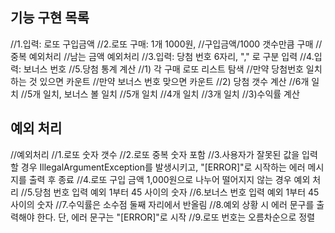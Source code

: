 ## 기능 구현 목록
//1.입력: 로또 구입금액
//2.로또 구매: 1개 1000원,
//구입금액/1000 갯수만큼 구매
//중복 예외처리
//남는 금액 예외처리
//3.입력: 당첨 번호 6자리, "," 로 구분 입력
//4.입력: 보너스 번호
//5.당첨 통계 계산
//1) 각 구매 로또 리스트 탐색
//만약 당첨번호 일치하는 것 있으면 카운트
//만약 보너스 번호 맞으면 카운트
//2) 당첨 갯수 계산
//6개 일치
//5개 일치, 보너스 볼 일치
//5개 일치
//4개 일치
//3개 일치
//3)수익률 계산

## 예외 처리
//예외처리
//1.로또 숫자 갯수
//2.로또 중복 숫자 포함
//3.사용자가 잘못된 값을 입력할 경우 IllegalArgumentException를 발생시키고, "[ERROR]"로 시작하는 에러 메시지를 출력 후 종료
//4.로또 구입 금액 1,000원으로 나누어 떨어지지 않는 경우 예외 처리
//5.당첨 번호 입력 예외  1부터 45 사이의 숫자
//6.보너스 번호 입력 예외  1부터 45 사이의 숫자
//7.수익률은 소수점 둘째 자리에서 반올림
//8.예외 상황 시 에러 문구를 출력해야 한다. 단, 에러 문구는 "[ERROR]"로 시작
//9.로또 번호는 오름차순으로 정렬